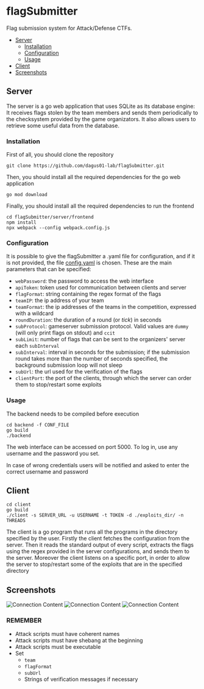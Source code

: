 # flagSubmitter
Flag submission system for Attack/Defense CTFs.

* [Server](#server)
    * [Installation](#installation)
    * [Configuration](#configuration)
    * [Usage](#usage)
* [Client](#client)
* [Screenshots](#screenshots)

## Server
The server is a go web application that uses SQLite as its database engine: It receives flags stolen by the team members and sends them
periodically to the checksystem provided by the game organizators. It also allows users to retrieve some useful data from the database.

### Installation
First of all, you should clone the repository
```
git clone https://github.com/dagus01-lab/flagSubmitter.git
```
Then, you should install all the required dependencies for the go web application
```
go mod download
```
Finally, you should install all the required dependencies to run the frontend 
```
cd flagSubmitter/server/frontend
npm install
npx webpack --config webpack.config.js
```
### Configuration
It is possible to give the flagSubmitter a .yaml file for configuration, and if it is not provided, 
the file [config.yaml](server/backend/config.yaml) is chosen. These are the main parameters that can be specified:

- `webPassword`: the password to access the web interface
- `apiToken`: token used for communication between clients and server
- `flagFormat`: string containing the regex format of the flags
- `teamIP`: the ip address of your team
- `teamFormat`: the ip addresses of the teams in the competition, expressed with a wildcard
- `roundDuration`: the duration of a round (or *tick*) in seconds
- `subProtocol`: gameserver submission protocol. Valid values are `dummy` (will only print flags on stdout) and `ccit`
- `subLimit`: number of flags that can be sent to the organizers' server each `subInterval`
- `subInterval`: interval in seconds for the submission; if the submission round takes more than the number of seconds
                  specified, the background submission loop will not sleep
- `subUrl`: the url used for the verification of the flags
- `clientPort`: the port of the clients, through which the server can order them to stop/restart some exploits

### Usage
The backend needs to be compiled before execution
```
cd backend -f CONF_FILE
go build
./backend
```
The web interface can be accessed on port 5000. To log in, use any username and the password you set.

In case of wrong credentials users will be notified and asked to enter the correct username and password


## Client
```
cd client
go build
./client -s SERVER_URL -u USERNAME -t TOKEN -d ./exploits_dir/ -n THREADS
```
The client is a go program that runs all the programs in the directory specified by the user.
Firstly the client fetches the configuration from the server. Then it reads the standard output of every
script, extracts the flags using the regex provided in the server configurations, and sends them to the 
server. 
Moreover the client listens on a specific port, in order to allow the server to stop/restart some of the
exploits that are in the specified directory

## Screenshots
![Connection Content](https://github.com/dagus01-lab/flagSubmitter/tree/main/server/frontend/screenshots/home.png)
![Connection Content](https://github.com/dagus01-lab/flagSubmitter/tree/main/server/frontend/screenshots/explore.png)
![Connection Content](https://github.com/dagus01-lab/flagSubmitter/tree/main/server/frontend/screenshots/submit.png)

### REMEMBER

- Attack scripts must have coherent names
- Attack scripts must have shebang at the beginning
- Attack scripts must be executable
- Set
    - `team`
    - `flagFormat`
    - `subUrl`
    - Strings of verification messages if necessary
